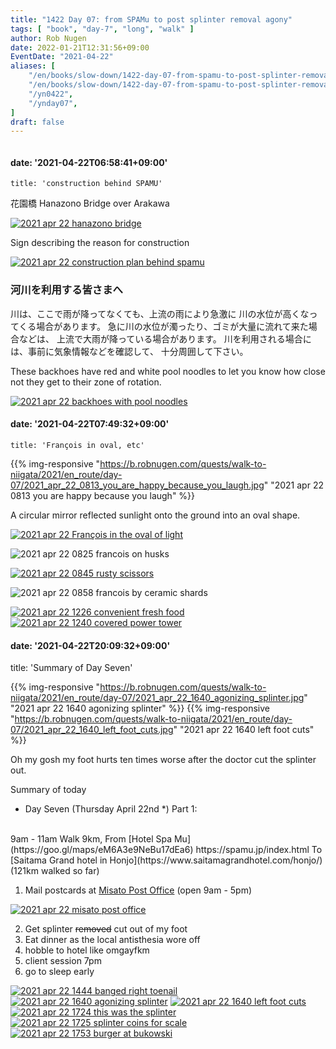```yaml
---
title: "1422 Day 07: from SPAMu to post splinter removal agony"
tags: [ "book", "day-7", "long", "walk" ]
author: Rob Nugen
date: 2022-01-21T12:31:56+09:00
EventDate: "2021-04-22"
aliases: [
    "/en/books/slow-down/1422-day-07-from-spamu-to-post-splinter-removal-agony",
    "/en/books/slow-down/1422-day-07-from-spamu-to-post-splinter-removal-agony/",
    "/yn0422",
    "/ynday07",
]
draft: false
---
```


<img
src="https://b.robnugen.com/quests/walk-to-niigata/2021/en_route/day-07/2021_apr_22_1725_splinter_coins_for_scale.jpg"
alt=""
class="title" />

#### date: '2021-04-22T06:58:41+09:00'

    title: 'construction behind SPAMU'

花園橋 Hanazono Bridge over Arakawa

[![2021 apr 22 hanazono bridge](//b.robnugen.com/quests/walk-to-niigata/2021/en_route/day-07/thumbs/2021_apr_22_hanazono_bridge.jpeg)](//b.robnugen.com/quests/walk-to-niigata/2021/en_route/day-07/2021_apr_22_hanazono_bridge.jpeg)

Sign describing the reason for construction

[![2021 apr 22 construction plan behind spamu](//b.robnugen.com/quests/walk-to-niigata/2021/en_route/day-07/thumbs/2021_apr_22_construction_plan_behind_spamu.jpeg)](//b.robnugen.com/quests/walk-to-niigata/2021/en_route/day-07/2021_apr_22_construction_plan_behind_spamu.jpeg)

### 河川を利用する皆さまへ

川は、ここで雨が降ってなくても、上流の雨により急激に
川の水位が高くなってくる場合があります。
急に川の水位が濁ったり、ゴミが大量に流れて来た場合などは、
上流で大雨が降っている場合があります。
川を利用される場合には、事前に気象情報などを確認して、
十分周囲して下さい。


These backhoes have red and white pool noodles to let you know how close not they get to their zone of rotation.

[![2021 apr 22 backhoes with pool noodles](//b.robnugen.com/quests/walk-to-niigata/2021/en_route/day-07/thumbs/2021_apr_22_backhoes_with_pool_noodles.jpeg)](//b.robnugen.com/quests/walk-to-niigata/2021/en_route/day-07/2021_apr_22_backhoes_with_pool_noodles.jpeg)


#### date: '2021-04-22T07:49:32+09:00'

    title: 'François in oval, etc'

{{% img-responsive "https://b.robnugen.com/quests/walk-to-niigata/2021/en_route/day-07/2021_apr_22_0813_you_are_happy_because_you_laugh.jpg" "2021 apr 22 0813 you are happy because you laugh" %}}

A circular mirror reflected sunlight onto the ground into an oval shape.

[![2021 apr 22 François in the oval of light](//b.robnugen.com/quests/walk-to-niigata/2021/en_route/day-07/thumbs/2021_apr_22_francois_in_the_oval_of_light.jpeg)](//b.robnugen.com/quests/walk-to-niigata/2021/en_route/day-07/2021_apr_22_francois_in_the_oval_of_light.jpeg)


<img
src="https://b.robnugen.com/quests/walk-to-niigata/2021/en_route/day-07/2021_apr_22_0825_francois_on_husks.jpg"
alt="2021 apr 22 0825 francois on husks"
class="half" />


[![2021 apr 22 0845 rusty scissors](//b.robnugen.com/quests/walk-to-niigata/2021/en_route/day-07/thumbs/2021_apr_22_0845_rusty_scissors.jpg)](//b.robnugen.com/quests/walk-to-niigata/2021/en_route/day-07/2021_apr_22_0845_rusty_scissors.jpg)

<img
src="https://b.robnugen.com/quests/walk-to-niigata/2021/en_route/day-07/2021_apr_22_0858_francois_by_ceramic_shards.jpg"
alt="2021 apr 22 0858 francois by ceramic shards"
class="half" />

[![2021 apr 22 1226 convenient fresh food](//b.robnugen.com/quests/walk-to-niigata/2021/en_route/day-07/thumbs/2021_apr_22_1226_convenient_fresh_food.jpg)](//b.robnugen.com/quests/walk-to-niigata/2021/en_route/day-07/2021_apr_22_1226_convenient_fresh_food.jpg)
[![2021 apr 22 1240 covered power tower](//b.robnugen.com/quests/walk-to-niigata/2021/en_route/day-07/thumbs/2021_apr_22_1240_covered_power_tower.jpg)](//b.robnugen.com/quests/walk-to-niigata/2021/en_route/day-07/2021_apr_22_1240_covered_power_tower.jpg)


#### date: '2021-04-22T20:09:32+09:00'

title: 'Summary of Day Seven'

{{% img-responsive "https://b.robnugen.com/quests/walk-to-niigata/2021/en_route/day-07/2021_apr_22_1640_agonizing_splinter.jpg" "2021 apr 22 1640 agonizing splinter" %}}
{{% img-responsive "https://b.robnugen.com/quests/walk-to-niigata/2021/en_route/day-07/2021_apr_22_1640_left_foot_cuts.jpg" "2021 apr 22 1640 left foot cuts" %}}


Oh my gosh my foot hurts ten times worse after the doctor cut the splinter out.

Summary of today

* Day <span class="day_source">Seven</span>
(<span class="day_date">Thursday April 22nd</span> *)
Part 1:
<br>
9am - 11am
Walk <span class="km_source">9</span>km,
From [Hotel Spa Mu](https://goo.gl/maps/eM6A3e9NeBu17dEa6) https://spamu.jp/index.html
To [Saitama Grand hotel in Honjo](https://www.saitamagrandhotel.com/honjo/)
(<span class="km_total">121</span>km walked so far)

1. Mail postcards at [Misato Post Office](https://goo.gl/maps/kdt9THqZcspkZGii8) (open 9am - 5pm)

[![2021 apr 22 misato post office](//b.robnugen.com/quests/walk-to-niigata/2021/en_route/day-07/thumbs/2021_apr_22_misato_post_office.jpg)](//b.robnugen.com/quests/walk-to-niigata/2021/en_route/day-07/2021_apr_22_misato_post_office.jpg)

2. Get splinter ~~removed~~ cut out of my foot
3. Eat dinner as the local antisthesia wore off
4. hobble to hotel like omgayfkm
5. client session 7pm
6. go to sleep early


[![2021 apr 22 1444 banged right toenail](//b.robnugen.com/quests/walk-to-niigata/2021/en_route/day-07/thumbs/2021_apr_22_1444_banged_right_toenail.jpg)](//b.robnugen.com/quests/walk-to-niigata/2021/en_route/day-07/2021_apr_22_1444_banged_right_toenail.jpg)
[![2021 apr 22 1640 agonizing splinter](//b.robnugen.com/quests/walk-to-niigata/2021/en_route/day-07/thumbs/2021_apr_22_1640_agonizing_splinter.jpg)](//b.robnugen.com/quests/walk-to-niigata/2021/en_route/day-07/2021_apr_22_1640_agonizing_splinter.jpg)
[![2021 apr 22 1640 left foot cuts](//b.robnugen.com/quests/walk-to-niigata/2021/en_route/day-07/thumbs/2021_apr_22_1640_left_foot_cuts.jpg)](//b.robnugen.com/quests/walk-to-niigata/2021/en_route/day-07/2021_apr_22_1640_left_foot_cuts.jpg)
[![2021 apr 22 1724 this was the splinter](//b.robnugen.com/quests/walk-to-niigata/2021/en_route/day-07/thumbs/2021_apr_22_1724_this_was_the_splinter.jpg)](//b.robnugen.com/quests/walk-to-niigata/2021/en_route/day-07/2021_apr_22_1724_this_was_the_splinter.jpg)
[![2021 apr 22 1725 splinter coins for scale](//b.robnugen.com/quests/walk-to-niigata/2021/en_route/day-07/thumbs/2021_apr_22_1725_splinter_coins_for_scale.jpg)](//b.robnugen.com/quests/walk-to-niigata/2021/en_route/day-07/2021_apr_22_1725_splinter_coins_for_scale.jpg)
[![2021 apr 22 1753 burger at bukowski](//b.robnugen.com/quests/walk-to-niigata/2021/en_route/day-07/thumbs/2021_apr_22_1753_burger_at_bukowski.jpg)](//b.robnugen.com/quests/walk-to-niigata/2021/en_route/day-07/2021_apr_22_1753_burger_at_bukowski.jpg)
